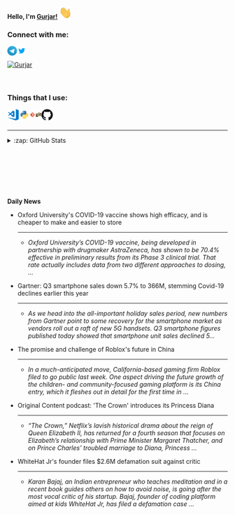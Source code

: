 #### Hello, I'm [Gurjar!](https://GurjarKing.github.io) <img src="https://raw.githubusercontent.com/ABSphreak/ABSphreak/master/gifs/Hi.gif" width="30px"></h2>


### Connect with me:

[<img align="left" alt="Gurjar | Telegram" width="22px" src="https://raw.githubusercontent.com/github/explore/80688e429a7d4ef2fca1e82350fe8e3517d3494d/topics/telegram/telegram.png" />][Telegram]
[<img align="left" alt="Gurjar | Twitter" width="22px" src="https://raw.githubusercontent.com/github/explore/80688e429a7d4ef2fca1e82350fe8e3517d3494d/topics/twitter/twitter.png" />][Twitter]
<br >
<br >
<a href="https://github.com/GurjarKing"><img src="https://komarev.com/ghpvc/?username=GurjarKing" alt="Gurjar" /></a> <br />
<br />
<br />
<!-- <br >

![](https://visitor-badge.glitch.me/badge?page_id=GurjarKing)

<br /> -->

### Things that I use:

[<img align="left" alt="Visual Studio Code" width="26px" src="https://raw.githubusercontent.com/github/explore/80688e429a7d4ef2fca1e82350fe8e3517d3494d/topics/visual-studio-code/visual-studio-code.png" />][VSCode]
[<img align="left" alt="Python" width="26px" src="https://raw.githubusercontent.com/github/explore/80688e429a7d4ef2fca1e82350fe8e3517d3494d/topics/python/python.png" />][Python]
[<img align="left" alt="Git" width="26px" src="https://raw.githubusercontent.com/github/explore/80688e429a7d4ef2fca1e82350fe8e3517d3494d/topics/git/git.png" />][Git]
[<img align="left" alt="GitHub" width="26px" src="https://raw.githubusercontent.com/github/explore/78df643247d429f6cc873026c0622819ad797942/topics/github/github.png" />][Github]

<br />
<br />

---
<details>
  <summary>:zap: GitHub Stats</summary>

<img align="left" alt="Gurjar's Github Stats" src="https://github-readme-stats.vercel.app/api?username=GurjarKing&show_icons=true&hide_border=true&count_private=true&include_all_commit=true&theme=algolia" />

</details>

<!-- ### 🔔 My latest tweet
<a href="https://twitter.com/Gurjar_King43" target="_blank">
	<img src="https://github.com/GurjarKing/GurjarKing/raw/master/tweet.png" width="70%" align="center" alt="Click to view on Twitter" title="My latest tweet, as an image"/>
</a> -->
<br>

<pre>

</pre>

<!-- **Quote of the hour:**

{qoth}

~ {qoth_author}
<pre>

</pre> -->
<br>
<pre>


</pre>
<strong>Daily News</strong>
  
  - Oxford University's COVID-19 vaccine shows high efficacy, and is cheaper to make and easier to store
     <hr/>
     
      - *Oxford University’s COVID-19 vaccine, being developed in partnership with drugmaker AstraZeneca, has shown to be 70.4% effective in preliminary results from its Phase 3 clinical trial. That rate actually includes data from two different approaches to dosing, …*
     
  - Gartner: Q3 smartphone sales down 5.7% to 366M, stemming Covid-19 declines earlier this year
      <hr/>
      
      - *As we head into the all-important holiday sales period, new numbers from Gartner point to some recovery for the smartphone market as vendors roll out a raft of new 5G handsets. Q3 smartphone figures published today showed that smartphone unit sales declined 5…*
      
  - The promise and challenge of Roblox's future in China
      <hr/>
      
      - *In a much-anticipated move, California-based gaming firm Roblox filed to go public last week. One aspect driving the future growth of the children- and community-focused gaming platform is its China entry, which it fleshes out in detail for the first time in …*
      
  - Original Content podcast: 'The Crown' introduces its Princess Diana
      <hr/>
      
      - *“The Crown,” Netflix’s lavish historical drama about the reign of Queen Elizabeth II, has returned for a fourth season that focuses on Elizabeth’s relationship with Prime Minister Margaret Thatcher, and on Prince Charles’ troubled marriage to Diana, Princess …*
       
  - WhiteHat Jr's founder files $2.6M defamation suit against critic
      <hr/>
       
       - *Karan Bajaj, an Indian entrepreneur who teaches meditation and in a recent book guides others on how to avoid noise, is going after the most vocal critic of his startup. Bajaj, founder of coding platform aimed at kids WhiteHat Jr, has filed a defamation case …*
      

<br />

[VSCode]: https://code.visualstudio.com/
[Python]: https://www.python.org/
[Git]: https://git-scm.com/
[Github]: https://github.com/
[Telegram]: https://t.me/Gurjar_King/
[Twitter]: https://twitter.com/Gurjar_King43/
